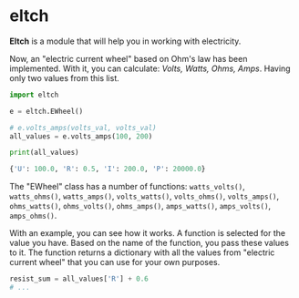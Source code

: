 # eltch
**Eltch** is a module that will help you in working with electricity.

Now, an "electric current wheel" based on Ohm's law has been implemented. With it, you can calculate: *Volts, Watts, Ohms, Amps*. Having only two values from this list.

```python
import eltch

e = eltch.EWheel()

# e.volts_amps(volts_val, volts_val)
all_values = e.volts_amps(100, 200)

print(all_values)
```
```python
{'U': 100.0, 'R': 0.5, 'I': 200.0, 'P': 20000.0}
```

The "EWheel" class has a number of functions: `watts_volts()`, `watts_ohms()`, `watts_amps()`, `volts_watts()`, `volts_ohms()`, `volts_amps()`, `ohms_watts()`, `ohms_volts()`, `ohms_amps()`, `amps_watts()`, `amps_volts()`, `amps_ohms()`.

With an example, you can see how it works. A function is selected for the value you have. Based on the name of the function, you pass these values to it.
The function returns a dictionary with all the values from "electric current wheel" that you can use for your own purposes.

```python
resist_sum = all_values['R'] + 0.6
# ...
```

